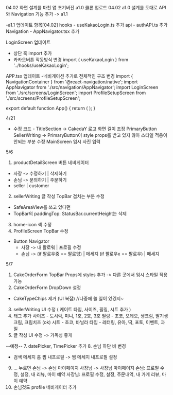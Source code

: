 04.02 화면 설계를 마친 앱 초기버전 a1.0 클론 업로드
04.02 a1.0 설계를 토대로 API와 Navigation 기능 추가 -> a1.1

-a1.1 업데이트 항목[04.02]
hooks       -   useKakaoLogin.ts 추가
api         -   authAPI.ts 추가
Navigation  -   AppNavigator.tsx 추가

LoginScreen 업데이트
- 상단 훅 import 추가
- 카카오버튼 작동방식 변경
import { useKakaoLogin } from '../hooks/useKakaoLogin'; 
 <KakaoButton onPress={handleKakaoLogin} />            
 
APP.tsx 업데이트
-네비게이션 추가로 전체적인 구조 변경
import { NavigationContainer } from '@react-navigation/native';
import AppNavigator from './src/navigation/AppNavigator';
import LoginScreen from './src/screens/LoginScreen';
import ProfileSetupScreen from './src/screens/ProfileSetupScreen';

export default function App() {
  return (
    <NavigationContainer>
      <AppNavigator />
    </NavigationContainer>
  );
}

4/21 
- 수정 코드 -
TitleSection -> CakedaY 로고 화면 길이 조정
PrimaryButton
SellerWriting
-> PrimaryButton이 style props를 받고 있지 않아 스타일 적용이 안되는 부분 수정
MainScreen 임시 사진 입력

5/6
1. productDetailScreen 버튼 네비게이터
  - 사장 -> 수정하기 | 삭제하기
  - 손님 -> 문의하기 | 주문하기
  - seller | customer
2. sellerWriting 글 작성 TopBar 겹치는 부분 수정
  - SafeAreaView를 쓰고 있다면
  - TopBar의 paddingTop: StatusBar.currentHeight는 삭제
3. home-icon 색 수정
4. ProfileScreen TopBar 수정
  - Button Navigator 
    - 사장 -> 내 팔로워 | 프로필 수정 
    - 손님 -> (if 팔로우중 == 팔로잉) | 메세지
              (if 팔로우x == 팔로우) | 메세지

5/7 
1. CakeOrderForm TopBar Props에 styles 추가
  -> 다른 곳에서 임시 스타일 적용 가능
2. CakeOrderForm DropDown 설정
  - CakeTypeChips 제거 (UI 복잡) //나중에 쓸 일이 있겠지~
3. sellerWriting UI 수정 ( 케이트 타입, 사이즈, 필링, 시트 추가 )
4. 태그 추가
  사이즈  -  도시락, 미니, 1호, 2호, 3호
  필링  - 초코, 오레오, 생크림, 딸기생크림, 크림치즈 (ok)
  시트 - 초코,  바닐라
  타입 - 레터링, 유아, 떡, 포토, 이벤트, 과일
5. 글 작성 UI 수정 -> 가독성 좋게


--예정--
7. datePicker, TimePicker 추가
8. 손님 하단 바 변경 
  - 검색 메세지 홈 찜 내프로필
  -> 찜 메세지 내프로필 설정
9. ... 누르면 손님 -> 손님 마이페이지
            사장님 -> 사장님 마이페이지
손님: 프로필 수정, 설정, 내 리뷰, 마이 예약
사장님: 프로필 수정, 설정, 주문내역, 내 가게 리뷰, 마이 예약
10. 손님것도 profile 네비게이터 추가